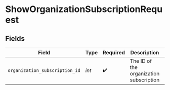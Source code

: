# ShowOrganizationSubscriptionRequest


## Fields

| Field                                   | Type                                    | Required                                | Description                             | Example                                 |
| --------------------------------------- | --------------------------------------- | --------------------------------------- | --------------------------------------- | --------------------------------------- |
| `organization_subscription_id`          | *int*                                   | :heavy_check_mark:                      | The ID of the organization subscription | 35436                                   |